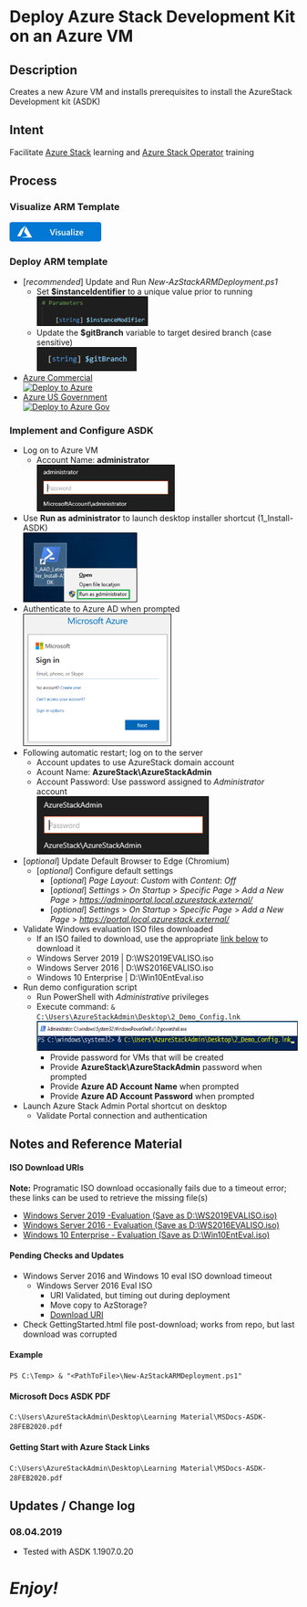 # __Deploy Azure Stack Development Kit on an Azure VM__

## __Description__

Creates a new Azure VM and installs prerequisites to install the AzureStack Development kit (ASDK)


## __Intent__

Facilitate [Azure Stack](https://azure.microsoft.com/en-us/overview/azure-stack/) learning and [Azure Stack Operator](https://azure.microsoft.com/en-us/blog/why-your-team-needs-an-azure-stack-operator/) training


## __Process__

### __Visualize ARM Template__

[![Visualize](https://raw.githubusercontent.com/Azure/azure-quickstart-templates/master/1-CONTRIBUTION-GUIDE/images/visualizebutton.png)](http://armviz.io/#/?load=https%3A%2F%2Fraw.githubusercontent.com%2FRKauf00%2FAzureStackDevKit%2Fmaster%2Fazuredeploy.json)  


### __Deploy ARM template__

- [*recommended*] Update and Run *New-AzStackARMDeployment.ps1*
    - Set __$instanceIdentifier__ to a unique value prior to running  
        <img style="border:1px solid black;" src="media/img/instMod.png" alt="Variable Update" title="Update instanceModifier" height="50"/>  
    - Update the __$gitBranch__ variable to target desired branch (case sensitive)  
        <img style="border:1px solid black;" src="media/img/gitBranch.png" alt="Variable Update" title="Update instanceModifier" height="40"/>  
- [Azure Commercial](https://aka.ms/Azure-AzStackPOC)  
[![Deploy to Azure](https://azuredeploy.net/deploybutton.png)](https://portal.azure.com/#create/Microsoft.Template/uri/https%3A%2F%2Fraw.githubusercontent.com%2FRKauf00%2FAzureStackDevKit%2Fmaster%2Fazuredeploy.json)  
- [Azure US Government](https://aka.ms/AzureGov-AzStackPOC)  
[![Deploy to Azure Gov](https://azuredeploy.net/AzureGov.png)](https://portal.azure.us/#create/Microsoft.Template/uri/https%3A%2F%2Fraw.githubusercontent.com%2FRKauf00%2FAzureStackDevKit%2Fmaster%2Fazuredeploy.json)


### __Implement and Configure ASDK__

  - Log on to Azure VM  
    - Account Name: __administrator__  
      <img style="border:1px solid black;" src="media/img/admAuth.png" alt="RunAs" title="Run Install Script" height="80"/>  
  - Use **Run as administrator** to launch desktop installer shortcut (1_Install-ASDK)  
      <img style="border:1px solid black;" src="media/img/InstallASDK.png" alt="RunAs" title="Run Install Script" height="120"/>  
  - Authenticate to Azure AD when prompted  
      <img style="border:1px solid black;" src="media/img/AzureAuth.png" alt="AAD Auth" title="Azure AD Authentication" height="230" />  
  - Following automatic restart; log on to the server  
    - Account updates to use AzureStack domain account  
    - Acount Name: **AzureStack\AzureStackAdmin**  
    - Account Password: Use password assigned to _Administrator_ account  
        <img style="border:1px solid black;" src="media/img/asaAdmAuth.png" alt="AAD Auth" title="Azure AD Authentication" height="100" />  
  - [*optional*] Update Default Browser to Edge (Chromium)  
    - [*optional*] Configure default settings
      - [*optional*] *Page Layout*: *Custom* with *Content*: *Off*
      - [*optional*] *Settings* > *On Startup* > *Specific Page* > *Add a New Page* > *https://adminportal.local.azurestack.external/*
      - [*optional*] *Settings* > *On Startup* > *Specific Page* > *Add a New Page* > *https://portal.local.azurestack.external/*
  - Validate Windows evaluation ISO files downloaded
    - If an ISO failed to download, use the appropriate [link below](\README.md#ISO%20Download%20URIs) to download it  
    - Windows Server 2019 | D:\WS2019EVALISO.iso
    - Windows Server 2016 | D:\WS2016EVALISO.iso
    - Windows 10 Enterprise | D:\Win10EntEval.iso
  - Run demo configuration script
    - Run PowerShell with *Administrative* privileges
    - Execute command: ``` & C:\Users\AzureStackAdmin\Desktop\2_Demo_Config.lnk ```  
        <img style="border:1px solid black;" src="media/img/psAdm_AzSPoC.png" alt="Demo Config" title="Azure Stack POC demo config script" height="50" />  
      - Provide password for VMs that will be created  
      - Provide __AzureStack\AzureStackAdmin__ password when prompted  
      - Provide __Azure AD Account Name__ when prompted  
      - Provide __Azure AD Account Password__ when prompted  
  - Launch Azure Stack Admin Portal shortcut on desktop  
    - Validate Portal connection and authentication  


## __Notes and Reference Material__

#### __ISO Download URIs__

__Note:__ Programatic ISO download occasionally fails due to a timeout error; these links can be used to retrieve the missing file(s)

 - [Windows Server 2019 -Evaluation (Save as D:\WS2019EVALISO.iso)](https://software-download.microsoft.com/download/17763.253.190108-0006.rs5_release_svc_refresh_SERVER_EVAL_x64FRE_en-us.iso)
 - [Windows Server 2016 - Evaluation (Save as D:\WS2016EVALISO.iso)](http://download.microsoft.com/download/1/4/9/149D5452-9B29-4274-B6B3-5361DBDA30BC/14393.0.161119-1705.RS1_REFRESH_SERVER_EVAL_X64FRE_EN-US.ISO)
 - [Windows 10 Enterprise - Evaluation (Save as D:\Win10EntEval.iso)](https://software-download.microsoft.com/download/18363.418.191007-0143.19h2_release_svc_refresh_CLIENTENTERPRISEEVAL_OEMRET_x64FRE_en-us.iso)


#### __Pending Checks and Updates__

  - Windows Server 2016 and Windows 10 eval ISO download timeout
    - Windows Server 2016 Eval ISO
      - URI Validated, but timing out during deployment
      - Move copy to AzStorage?
      - [Download URI](http://download.microsoft.com/download/1/4/9/149D5452-9B29-4274-B6B3-5361DBDA30BC/14393.0.161119-1705.RS1_REFRESH_SERVER_EVAL_X64FRE_EN-US.ISO)
  - Check GettingStarted.html file post-download; works from repo, but last download was corrupted


#### __Example__

`
PS C:\Temp> & "<PathToFile>\New-AzStackARMDeployment.ps1"
`


#### __Microsoft Docs ASDK PDF__

`
C:\Users\AzureStackAdmin\Desktop\Learning Material\MSDocs-ASDK-28FEB2020.pdf
`

#### __Getting Start with Azure Stack Links__

`
C:\Users\AzureStackAdmin\Desktop\Learning Material\MSDocs-ASDK-28FEB2020.pdf
`

## __Updates / Change log__

### __08.04.2019__
- Tested with ASDK 1.1907.0.20


# __*Enjoy!*__
